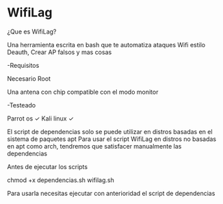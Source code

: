 # WifiLag
¿Que es WifiLag?

Una herramienta escrita en bash que te automatiza ataques Wifi estilo Deauth, Crear AP falsos y mas cosas

-Requisitos

Necesario Root

Una antena con chip compatible con el modo monitor

-Testeado

Parrot os ✓
Kali linux ✓

El script de dependencias solo se puede utilizar en distros basadas en el sistema de paquetes apt
Para usar el script WifiLag en distros no basadas en apt como arch, tendremos que satisfacer manualmente las dependencias

Antes de ejecutar los scripts

chmod +x dependencias.sh wifilag.sh

Para usarla necesitas ejecutar con anterioridad el script de dependencias 
